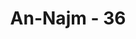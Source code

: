 ---
title: "An-Najm - 36"
no: 36
arabic_no: ٣٦
ayah: اَمْ لَمْ يُنَبَّأْ بِمَا فِيْ صُحُفِ مُوْسٰى  
translation: "Ataukah belum diberitakan (kepadanya) apa yang ada dalam lembaran-lembaran (Kitab Suci yang diturunkan kepada) Musa?"
tafsir: "Pada ayat ini dijelaskan tentang ketentuan-ketentuan syariat Ibrahim yang telah melaksanakan tugas-tugas yang diberikan kepadanya, telah menyampaikan risalahnya menurut semestinya, sebagaimana yang dimaksud oleh ayat: \n\nDan (ingatlah), ketika Ibrahim diuji Tuhannya dengan beberapa kalimat, lalu dia melaksanakannya dengan sempurna. Dia (Allah) berfirman, \"Sesungguhnya Aku menjadikan engkau sebagai pemimpin bagi seluruh manusia.\" (al-Baqarah/2: 124) \n\nIbnu 'Abbas menyatakan, Ibrahim telah menjalankan semua gagasan Islam yang tigapuluh macam banyaknya yang tidak pernah dijalankan oleh nabi yang lain, yaitu sepuluh gagasan tersebut dalam Surah at-Taubah/9 ayat 111 dan 112. Dalam ayat pertama tersebut hanya satu macam gagasan, yaitu berperang pada jalan Allah lalu ia membunuh atau terbunuh, sedang pada ayat kedua disebutkan sembilan macam, yaitu orang yang bertobat, yang beribadah, yang memuji (Allah), yang mengembara (demi agama Islam), yang rukuk, yang sujud, yang menyuruh berbuat ma'ruf dan mencegah berbuat mungkar dan yang memelihara hukum-hukum Allah. Sepuluh di Surah al-Ahzab/33, pada ayat 35, yaitu laki-laki dan perempuan muslim, laki-laki dan perempuan yang mukmin, laki-laki dan perempuan yang khusyu', laki-laki dan perempuan yang bersedekah, laki-laki dan perempuan yang berpuasa, laki-laki dan perempuan yang memelihara kehormatannya, laki-laki dan perempuan yang banyak menyebut (nama) Allah. Enam macam dalam Surah al-Mu'minun/23 dari ayat 2 sampai dengan ayat 9, yaitu: orang yang khusyu' dalam salat, orang menjauhkan diri dari (perbuatan dan perkataan) yang tiada berguna, orang yang menunaikan zakat, orang yang menjaga kemaluannya, kecuali terhadap istri-istri mereka atau budak yang mereka miliki maka sesungguhnya mereka dalam hal ini tidak tercela. Barang siapa mencari yang di balik itu, mereka adalah orang yang melampaui batas, dan orang yang memelihara amanat (yang dipikulnya) dan janjinya, orang yang memelihara salatnya. Empat macam dalam Surah al-Ma'arij/70, yaitu mulai dari ayat 26 sampai dengan ayat 33; orang yang mempercayai hari Pembalasan, orang yang takut terhadap azab Tuhannya, karena sesungguhnya azab Tuhan mereka tidak dapat orang merasa aman (dari kedatangannya), orang yang memelihara kemaluannya, kecuali kepada istri-istri mereka atau budak-budak yang mereka miliki, maka sesungguhnya mereka dalam hal ini tiada tercela. Barang siapa mencari yang di balik itu, maka mereka itulah orang-orang yang melampaui batas, orang-orang yang memelihara amanat-amanat (yang dipikulnya) dan janjinya dan orang-orang yang memberikan kesaksiannya. Dikhususkan Ibrahim dengan sifat-sifat tersebut, karena beratnya cobaan yang telah dialaminya ketika terjadi perintah menyembelih putranya Ismail yang sudah jelas ceritanya. Adapun sebab menyebutkan syariat dua Nabi ini saja, karena orang musyrik mengaku bahwa mereka adalah pengikut Ibrahim, sedangkan Ahli Kitab mengaku bahwa mereka pengikut Taurat dan lembaran-lembarannya yang masih dekat masanya dengan mereka. Kemudian Allah menyatakan isi dari kedua syariat tersebut dalam ayat 38 dan 39 berikut."
---